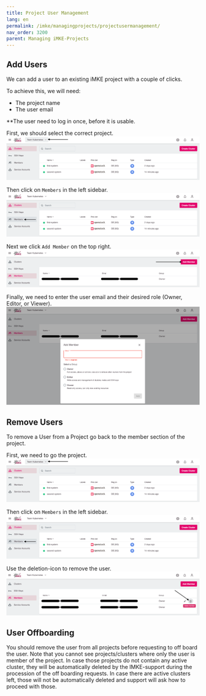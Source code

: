 ```yaml
---
title: Project User Management
lang: en
permalink: /imke/managingprojects/projectusermanagement/
nav_order: 3200
parent: Managing iMKE-Projects
---
```


## Add Users

We can add a user to an existing iMKE project with a couple of clicks.

To achieve this, we will need:

* The project name
* The user email


**The user need to log in once, before it is usable.

First, we should select the correct project.
![Get the Project](photo1.png)

Then click on `Members` in the left sidebar.
![Member](photo2.png)

Next we click `Add Member` on the top right.
![Add New member](photo3.png)

Finally, we need to enter the user email and their desired role (Owner, Editor, or Viewer).
![Add Member Role](photo4.png)

## Remove Users

To remove a User from a Project go back to the member section of the project.

First, we need to go the project.
![Get the Project](photo1.png)

Then click on `Members` in the left sidebar.
![Member](photo2.png)

Use the deletion-icon to remove the user.
![RemoveMember](remove-user.png)

## User Offboarding

You should remove the user from all projects before requesting to off board the user.
Note that you cannot see projects/clusters where only the user is member of the project. In case those projects do not contain any active cluster, they will be automatically deleted by the IMKE-support during the procession of the off boarding requests. In case there are active clusters left, those will not be automatically deleted and support will ask how to proceed with those.
